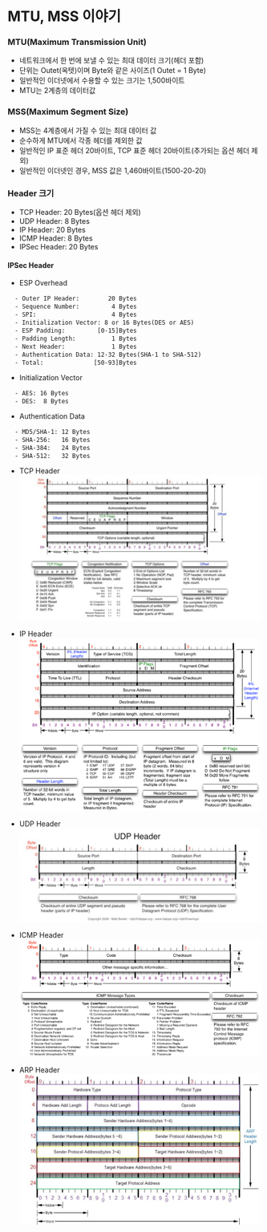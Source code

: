 # MTU, MSS 이야기
### MTU(Maximum Transmission Unit)
- 네트워크에서 한 번에 보낼 수 있는 최대 데이터 크기(헤더 포함)
- 단위는 Outet(옥텟)이며 Byte와 같은 사이즈(1 Outet = 1 Byte)
- 일반적인 이더넷에서 수용할 수 있는 크기는 1,500바이트
- MTU는 2계층의 데이터값

### MSS(Maximum Segment Size)
- MSS는 4계층에서 가질 수 있는 최대 데이터 값
- 순수하게 MTU에서 각종 헤더를 제외한 값
- 일반적인 IP 표준 헤더 20바이트, TCP 표준 헤더 20바이트(추가되는 옵션 헤더 제외)
- 일반적인 이더넷인 경우, MSS 값은 1,460바이트(1500-20-20)

### Header 크기
-   TCP Header: 20 Bytes(옵션 헤더 제외)
-   UDP Header:  8 Bytes
-    IP Header: 20 Bytes
-  ICMP Header:  8 Bytes
- IPSec Header: 20 Bytes

#### IPSec Header
- ESP Overhead
```
  - Outer IP Header:        20 Bytes
  - Sequence Number:         4 Bytes
  - SPI:                     4 Bytes
  - Initialization Vector: 8 or 16 Bytes(DES or AES)
  - ESP Padding:         [0-15]Bytes
  - Padding Length:          1 Bytes
  - Next Header:             1 Bytes
  - Authentication Data: 12-32 Bytes(SHA-1 to SHA-512)
  - Total:              [50-93]Bytes
```
- Initialization Vector
```
  - AES: 16 Bytes
  - DES:  8 Bytes
```
- Authentication Data
```
  - MD5/SHA-1: 12 Bytes
  - SHA-256:   16 Bytes
  - SHA-384:   24 Bytes
  - SHA-512:   32 Bytes
```

- TCP Header
![TCP Header](./img/tcp_header.png "TCP Header")

- IP Header
![IP Header](./img/ip_header.png "IP Header")

- UDP Header
![UDP Header](./img/udp_header.png "UDP Header")

- ICMP Header
![ICMP Header](./img/icmp_header.png "ICMP Header")

- ARP Header
![ARP Header](./img/arp_header.jpg "ARP Header")
